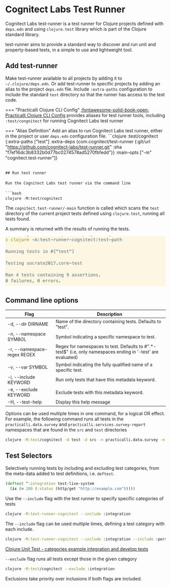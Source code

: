 # Cognitect Labs Test Runner

Cognitect Labs test-runner is a test runner for Clojure projects defined with `deps.edn` and using `clojure.test` library which is part of the Clojure standard library.

test-runner aims to provide a standard way to discover and run unit and property-based tests, in a simple to use and lightweight tool.

## Add test-runner

Make test-runner available to all projects by adding it to `~/.clojure/deps.edn`.  Or add test-runner to specific projects by adding an alias to the project `deps.edn` file.  Include `:extra-paths` configuration to include the standard `test` directory so that the runner has access to the test code.

=== "Practicalli Clojure CLI Config"
    [:fontawesome-solid-book-open:  Practicalli Clojure CLI Config](/clojure/clojure-cli/practicalli-config/) provides aliases for test runner tools, including `:test/congnitect` for running Cognitect Labs test runner

=== "Alias Definition"
    Add an alias to run Cognitect Labs test runner, either in the project or user `deps.edn` configuration file.
    ```clojure
      :test/cognitect
      {:extra-paths ["test"]
       :extra-deps  {com.cognitect/test-runner
                     {:git/url "https://github.com/cognitect-labs/test-runner.git"
                      :sha     "f7ef16dc3b8332b0d77bc0274578ad5270fbfedd"}}
       :main-opts   ["-m" "cognitect.test-runner"]}

```

## Run test runner

Run the Cognitect Labs test runner via the command line

```bash
clojure -M:test/cognitect
```

The `cognitect.test-runner/-main` function is called which scans the `test` directory of the current project tests defined using `clojure.test`,  running all tests found.

A summary is returned with the results of running the tests.

![Clojure Unit Test - Cognitect Labs test runner example result](/images/clojure-unit-test-cognitect-labs-test-runner-results-example.png)

## Command line options

| Flag                        | Description                                                                                                   |
|-----------------------------|---------------------------------------------------------------------------------------------------------------|
| -d, --dir DIRNAME           | Name of the directory containing tests. Defaults to "test".                                                   |
| -n, --namespace SYMBOL      | Symbol indicating a specific namespace to test.                                                               |
| -r, --namespace-regex REGEX | Regex for namespaces to test. Defaults to #".*-test$"  (i.e, only namespaces ending in '-test' are evaluated) |
| -v, --var SYMBOL            | Symbol indicating the fully qualified name of a specific test.                                                |
| -i, --include KEYWORD       | Run only tests that have this metadata keyword.                                                               |
| -e, --exclude KEYWORD       | Exclude tests with this metadata keyword.                                                                     |
| -H, --test-help             | Display this help message                                                                                     |

Options can be used multiple times in one command, for a logical OR effect. For example, the following command runs all tests in the `practicalli.data.survey` and `practicalli.services.survey-report` namespaces that are found in the `src` and `test` directories

```bash
clojure -M:test/cognitect -d test -d src -n practicalli.data.survey -n practicalli.services.survey-report
```

## Test Selectors

Selectively running tests by including and excluding test categories, from the meta-data added to test definitions, i.e. `deftest`.

```clojure
(deftest ^:integration test-live-system
  (is (= 200 (:status (http/get "http://example.com")))))

```

Use the `--include` flag with the test runner to specify specific categories of tests

```bash
clojure -M:test-runner-cognitect --include :integration

```

The `--include` flag can be used multiple times, defining a test category with each include.

```bash
clojure -M:test-runner-cognitect --include :integration --include :persistence
```

[Clojure Unit Test - categories example integration and develop tests](/images/clojure-unit-test-categories-example-integration-develop.png)

`--exclude` flag runs all tests except those in the given category

```bash
clojure -M:test/cognitect --exclude :integration
```

Exclusions take priority over inclusions if both flags are included.
